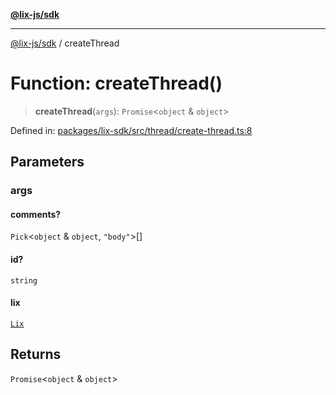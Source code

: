 [**@lix-js/sdk**](../README.md)

***

[@lix-js/sdk](../README.md) / createThread

# Function: createThread()

> **createThread**(`args`): `Promise`\<`object` & `object`\>

Defined in: [packages/lix-sdk/src/thread/create-thread.ts:8](https://github.com/opral/monorepo/blob/985ffce1eb6542fd7d2a659b02ab83cb2ccd8d57/packages/lix-sdk/src/thread/create-thread.ts#L8)

## Parameters

### args

#### comments?

`Pick`\<`object` & `object`, `"body"`\>[]

#### id?

`string`

#### lix

[`Lix`](../type-aliases/Lix.md)

## Returns

`Promise`\<`object` & `object`\>
